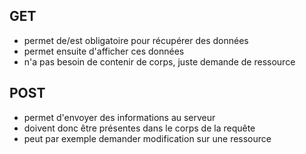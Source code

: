 ## GET 
- permet de/est obligatoire pour récupérer des données
- permet ensuite d'afficher ces données
- n'a pas besoin de contenir de corps, juste demande de ressource

## POST
- permet d'envoyer des informations au serveur
- doivent donc être présentes dans le corps de la requête
- peut par exemple demander modification sur une ressource